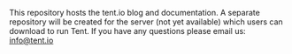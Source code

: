 This repository hosts the tent.io blog and documentation. A separate repository will be created for the server (not yet available) which users can download to run Tent. If you have any questions please email us: info@tent.io
